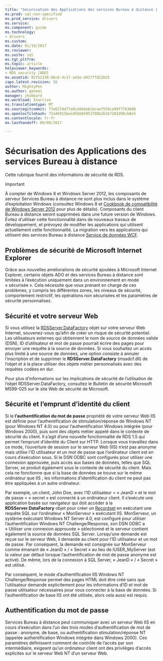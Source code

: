 ```yaml
---
title: "Sécurisation des Applications des services Bureau à distance | Documents Microsoft"
ms.prod: sql-non-specified
ms.prod_service: drivers
ms.service: 
ms.component: guide
ms.technology:
- drivers
ms.custom: 
ms.date: 01/19/2017
ms.reviewer: 
ms.suite: sql
ms.tgt_pltfrm: 
ms.topic: article
helpviewer_keywords:
- RDS security [ADO]
ms.assetid: 82fb1330-d6c6-4c17-ad3e-d417ff822b25
caps.latest.revision: 16
author: MightyPen
ms.author: genemi
manager: jhubbard
ms.workload: Inactive
ms.translationtype: MT
ms.sourcegitcommit: f7e6274d77a9cdd4de6cbcaef559ca99f77b3608
ms.openlocfilehash: 72a46915beed5bb65953788b2b1b7283d90cb8e5
ms.contentlocale: fr-fr
ms.lasthandoff: 09/09/2017

---
```

# <a name="securing-rds-applications"></a>Sécurisation des Applications des services Bureau à distance
Cette rubrique fournit des informations de sécurité de RDS.  
  
> [!IMPORTANT]
>  À compter de Windows 8 et Windows Server 2012, les composants de serveur Services Bureau à distance ne sont plus inclus dans le système d’exploitation Windows (consultez Windows 8 et [Cookbook de compatibilité de Windows Server 2012](https://www.microsoft.com/en-us/download/details.aspx?id=27416) pour plus de détails). Composants du client Bureau à distance seront supprimées dans une future version de Windows. Évitez d'utiliser cette fonctionnalité dans de nouveaux travaux de développement, et prévoyez de modifier les applications qui utilisent actuellement cette fonctionnalité. La migration vers les applications qui utilisent des services Bureau à distance [Service de données WCF](http://go.microsoft.com/fwlink/?LinkId=199565).  
  
## <a name="microsoft-internet-explorer-security-issues"></a>Problèmes de sécurité de Microsoft Internet Explorer  
 Grâce aux nouvelles améliorations de sécurité ajoutées à Microsoft Internet Explorer, certains objets ADO et des services Bureau à distance sont limitées à l’exécution uniquement dans un environnement en mode « sécurisée ». Cela nécessite que vous prenant en charge de ces problèmes, y compris les différentes zones, les niveaux de sécurité, comportement restrictif, les opérations non sécurisées et les paramètres de sécurité personnalisez.  
  
## <a name="security-and-your-web-server"></a>Sécurité et votre serveur Web  
 Si vous utilisez la [RDSServer.DataFactory](../../../ado/reference/rds-api/datafactory-object-rdsserver.md) objet sur votre serveur Web Internet, souvenez-vous qu’afin de créer un risque de sécurité potentiel. Les utilisateurs externes qui obtiennent le nom de source de données valide (DSN), ID d’utilisateur et mot de passe pourrait écrire des pages pour envoyer une requête à la source de données. Si vous souhaitez un accès plus limité à une source de données, une option consiste à annuler l’inscription et de supprimer le **RDSServer.DataFactory** (msadcf.dll) de l’objet et à la place utiliser des objets métier personnalisés avec des requêtes codées en dur.  
  
 Pour plus d’informations sur les implications de sécurité de l’utilisation de l’objet RDSServer.DataFactory, consultez le Bulletin de sécurité Microsoft MS99-025 sur le site Web de sécurité de Microsoft.  
  
## <a name="client-impersonation-and-security"></a>Sécurité et l’emprunt d’identité du client  
 Si le **l’authentification du mot de passe** propriété de votre serveur Web IIS est définie pour l’authentification de stimulation/réponse de Windows NT (pour Windows NT 4.0) ou pour l’authentification Windows intégrée (pour Windows 2000), puis sont des objets métier appelé dans le contexte de sécurité du client. Il s’agit d’une nouvelle fonctionnalité de RDS 1.5 qui permet l’emprunt d’identité du Client sur HTTP. Lorsque vous travaillez dans ce mode, l’ouverture de session sur le serveur Web (IIS) n’est pas anonyme mais utilise l’ID utilisateur et un mot de passe que l’ordinateur client est en cours d’exécution sous. Si le DSN ODBC sont configurés pour utiliser une connexion approuvée, puis accès aux bases de données, telles que SQL Server, se produit également sous le contexte de sécurité du client. Mais cela ne fonctionne que si la base de données se trouve sur le même ordinateur que IIS ; les informations d’identification du client ne peut pas être appliquées à un autre ordinateur.  
  
 Par exemple, un client, John Doe, avec l’ID utilisateur = « JeanD » et le mot de passe = « secret » est connecté à un ordinateur client. Il s’exécute une application basée sur navigateur qui doit accéder à la **RDSServer.DataFactory** objet pour créer un [Recordset](../../../ado/reference/ado-api/recordset-object-ado.md) en exécutant une requête SQL sur l’ordinateur « MonServeur » exécutant IIS. MonServeur, un système exécutant Windows NT Server 4.0, est configuré pour utiliser l’authentification Windows NT Challenge/Response, son DSN ODBC a « Utiliser une connexion approuvée » sélectionné et le serveur contient également la source de données SQL Server. Lorsqu’une demande est reçue sur le serveur Web, il demande au client pour l’ID utilisateur et un mot de passe. Par conséquent, la demande est consignée sur MonServeur comme émanant de « JeanD » / « Secret » au lieu de IUSER_MyServer (est la valeur par défaut lorsque l’authentification de mot de passe anonyme est activé). De même, lors de la connexion à SQL Server, « JeanD » / « Secret » est utilisé.  
  
 Par conséquent, le mode d’authentification IIS Windows NT Challenge/Response permet des pages HTML doit être créé sans que l’utilisateur demande explicitement pour les informations d’ID et mot de passe utilisateur nécessaires pour vous connecter à la base de données. Si l’authentification de base IIS ont été utilisée, alors cela aussi est requis.  
  
## <a name="password-authentication"></a>Authentification du mot de passe  
 Services Bureau à distance peut communiquer avec un serveur Web IIS en cours d’exécution dans l’un des trois modes d’authentification de mot de passe : anonyme, de base, ou authentification stimulation/réponse NT (appelée authentification Windows intégrée dans Windows 2000). Ces paramètres définissent comment de contrôle de l’accès par son intermédiaire, exigeant qu’un ordinateur client ont des privilèges d’accès explicites sur le serveur Web NT d’un serveur Web.



